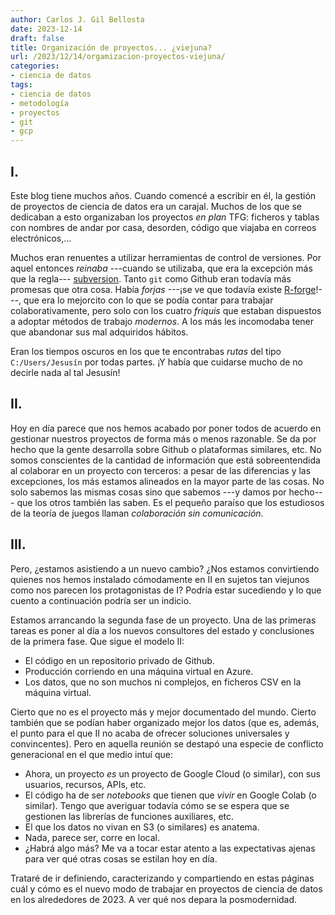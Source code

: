 ```yaml
---
author: Carlos J. Gil Bellosta
date: 2023-12-14
draft: false
title: Organización de proyectos... ¿viejuna?
url: /2023/12/14/orgamizacion-proyectos-viejuna/
categories:
- ciencia de datos
tags:
- ciencia de datos
- metodología
- proyectos
- git
- gcp
---
```


## I.

Este blog tiene muchos años. Cuando comencé a escribir en él, la gestión de proyectos de ciencia de datos era un carajal. Muchos de los que se dedicaban a esto organizaban los proyectos _en plan_ TFG: ficheros y tablas con nombres de andar por casa, desorden, código que viajaba en correos electrónicos,...

Muchos eran renuentes a utilizar herramientas de control de versiones. Por aquel entonces _reinaba_ ---cuando se utilizaba, que era la excepción más que la regla---
[subversion](https://en.wikipedia.org/wiki/Apache_Subversion).
Tanto `git` como Github eran todavía más promesas que otra cosa. Había _forjas_ ---¡se ve que todavía existe [R-forge](https://r-forge.r-project.org/)!---, que era lo mejorcito con lo que se podía contar para trabajar colaborativamente, pero solo con los cuatro _friquis_ que estaban dispuestos a adoptar métodos de trabajo _modernos_. A los más les incomodaba tener que abandonar sus mal adquiridos hábitos.

Eran los tiempos oscuros en los que te encontrabas _rutas_ del tipo `C:/Users/Jesusín` por todas partes. ¡Y había que cuidarse mucho de no decirle nada al tal Jesusín!

## II.

Hoy en día parece que nos hemos acabado por poner todos de acuerdo en gestionar nuestros proyectos de forma más o menos razonable. Se da por hecho que la gente desarrolla sobre Github o plataformas similares, etc. No somos conscientes de la cantidad de información que está sobreentendida al colaborar en un proyecto con terceros: a pesar de las diferencias y las excepciones, los más estamos alineados en la mayor parte de las cosas. No solo sabemos las mismas cosas sino que sabemos ---y damos por hecho--- que los otros también las saben. Es el pequeño paraíso que los estudiosos de la teoría de juegos llaman _colaboración sin comunicación_.

## III.

Pero, ¿estamos asistiendo a un nuevo cambio? ¿Nos estamos convirtiendo quienes nos hemos instalado cómodamente en II en sujetos tan viejunos como nos parecen los protagonistas de I? Podría estar sucediendo y lo que cuento a continuación podría ser un indicio.

Estamos arrancando la segunda fase de un proyecto. Una de las primeras tareas es poner al día a los nuevos consultores del estado y conclusiones de la primera fase. Que sigue el modelo II:

* El código en un repositorio privado de Github.
* Producción corriendo en una máquina virtual en Azure.
* Los datos, que no son muchos ni complejos, en ficheros CSV en la máquina virtual.

Cierto que no es el proyecto más y mejor documentado del mundo. Cierto también que se podían haber organizado mejor los datos (que es, además, el punto para el que II no acaba de ofrecer soluciones universales y convincentes). Pero en aquella reunión se destapó una especie de conflicto generacional en el que medio intuí que:

* Ahora, un proyecto _es_ un proyecto de Google Cloud (o similar), con sus usuarios, recursos, APIs, etc.
* El código ha de ser _notebooks_ que tienen que _vivir_ en Google Colab (o similar). Tengo que averiguar todavía cómo se se espera que se gestionen las librerías de funciones auxiliares, etc.
* El que los datos no vivan en S3 (o similares) es anatema.
* Nada, parece ser, corre en local.
* ¿Habrá algo más? Me va a tocar estar atento a las expectativas ajenas para ver qué otras cosas se estilan hoy en día.

Trataré de ir definiendo, caracterizando y compartiendo en estas páginas cuál y cómo es el nuevo modo de trabajar en proyectos de ciencia de datos en los alrededores de 2023. A ver qué nos depara la posmodernidad.